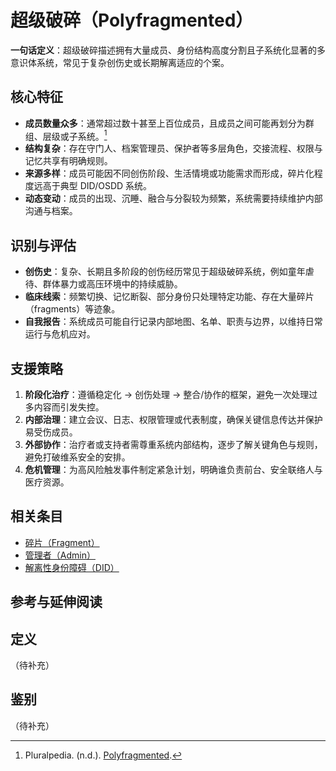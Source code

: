 # 超级破碎（Polyfragmented）

**一句话定义**：超级破碎描述拥有大量成员、身份结构高度分割且子系统化显著的多意识体系统，常见于复杂创伤史或长期解离适应的个案。

## 核心特征

- **成员数量众多**：通常超过数十甚至上百位成员，且成员之间可能再划分为群组、层级或子系统。[^polyfragmented-pluralpedia]
- **结构复杂**：存在守门人、档案管理员、保护者等多层角色，交接流程、权限与记忆共享有明确规则。
- **来源多样**：成员可能因不同创伤阶段、生活情境或功能需求而形成，碎片化程度远高于典型 DID/OSDD 系统。
- **动态变动**：成员的出现、沉睡、融合与分裂较为频繁，系统需要持续维护内部沟通与档案。

## 识别与评估

- **创伤史**：复杂、长期且多阶段的创伤经历常见于超级破碎系统，例如童年虐待、群体暴力或高压环境中的持续威胁。
- **临床线索**：频繁切换、记忆断裂、部分身份只处理特定功能、存在大量碎片（fragments）等迹象。
- **自我报告**：系统成员可能自行记录内部地图、名单、职责与边界，以维持日常运行与危机应对。

## 支援策略

1. **阶段化治疗**：遵循稳定化 → 创伤处理 → 整合/协作的框架，避免一次处理过多内容而引发失控。
2. **内部治理**：建立会议、日志、权限管理或代表制度，确保关键信息传达并保护易受伤成员。
3. **外部协作**：治疗者或支持者需尊重系统内部结构，逐步了解关键角色与规则，避免打破维系安全的安排。
4. **危机管理**：为高风险触发事件制定紧急计划，明确谁负责前台、安全联络人与医疗资源。

## 相关条目

- [碎片（Fragment）](Fragment.md)
- [管理者（Admin）](Admin.md)
- [解离性身份障碍（DID）](../诊断与临床/DID.md)

## 参考与延伸阅读

[^polyfragmented-pluralpedia]: Pluralpedia. (n.d.). [Polyfragmented](https://pluralpedia.org/w/Polyfragmented).

## 定义
（待补充）

## 鉴别
（待补充）
